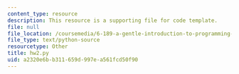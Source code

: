 ```yaml
---
content_type: resource
description: This resource is a supporting file for code template.
file: null
file_location: /coursemedia/6-189-a-gentle-introduction-to-programming-using-python-january-iap-2011/a2320e6bb311659d997ea561fcd50f90_hw2.py
file_type: text/python-source
resourcetype: Other
title: hw2.py
uid: a2320e6b-b311-659d-997e-a561fcd50f90
---
```

